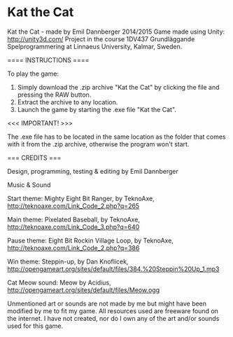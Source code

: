 ﻿Kat the Cat
================

Kat the Cat - made by Emil Dannberger 2014/2015
Game made using Unity: http://unity3d.com/
Project in the course 1DV437 Grundläggande Spelprogrammering at Linnaeus University, Kalmar, Sweden.

==== INSTRUCTIONS ==== 

To play the game:

1. Simply download the .zip archive "Kat the Cat" by clicking the file and pressing the RAW button.
2. Extract the archive to any location.
3. Launch the game by starting the .exe file "Kat the Cat".

<<< IMPORTANT! >>>

The .exe file has to be located in the same location as the folder that comes with it from the .zip archive, otherwise the program won't start.


=== CREDITS ===

Design, programming, testing & editing by Emil Dannberger

Music & Sound

Start theme: Mighty Eight Bit Ranger, by TeknoAxe, http://teknoaxe.com/Link_Code_2.php?q=265

Main theme: Pixelated Baseball, by TeknoAxe, http://teknoaxe.com/Link_Code_3.php?q=640

Pause theme: Eight Bit Rockin Village Loop, by TeknoAxe, http://teknoaxe.com/Link_Code_2.php?q=386

Win theme: Steppin-up, by Dan Knoflicek, http://opengameart.org/sites/default/files/384.%20Steppin%20Up_1.mp3

Cat Meow sound: Meow by Acidius, http://opengameart.org/sites/default/files/Meow.ogg

Unmentioned art or sounds are not made by me but might have been modified by me to fit my game. All resources used are freeware found on the internet. I have not created, nor do I own any of the art and/or sounds used for this game.
